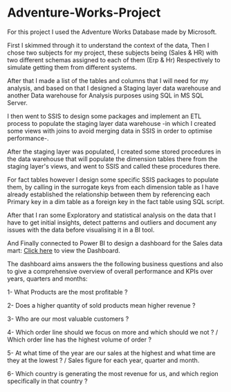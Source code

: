 # Adventure-Works-Project

For this project I used the Adventure Works Database made by Microsoft.

First I skimmed through it to understand the context of the data, 
Then I chose two subjects for my project, these subjects being (Sales & HR) with two different schemas assigned to each of them (Erp & Hr) Respectively to simulate getting them from different systems.

After that I made a list of the tables and columns that I will need for my analysis, 
and based on that I designed a Staging layer data warehouse and another Data warehouse for Analysis purposes using SQL in MS SQL Server. 

I then went to SSIS to design some packages and implement an ETL process to populate the staging layer data warehouse -in which I created some views with joins to avoid merging data in SSIS in order to optimise performance-.

After the staging layer was populated, I created some stored procedures in the data warehouse that will populate the dimension tables there from the staging layer's views, 
and went to SSIS and called these procedures there. 

For fact tables however I design some specific SSIS packages to populate them, 
by calling in the surrogate keys from each dimension table as I have already established the relationship between them by referencing each Primary key in a dim table as a foreign key in the fact table using SQL script.

After that I ran some Exploratory and statistical analysis on the data that I have to get initial insights, detect patterns and outliers and document any issues with the data before visualising it in a BI tool.

And Finally connected to Power BI to design a dashboard for the Sales data mart: [Click here](https://app.powerbi.com/view?r=eyJrIjoiODQyMWRkY2YtNjAwNS00ZjIyLWE4YjYtMjM2MGFiZDcwY2YzIiwidCI6ImRmODY3OWNkLWE4MGUtNDVkOC05OWFjLWM4M2VkN2ZmOTVhMCJ9) to view the Dashboard.

The dashboard aims answers the the following business questions and also to give a comprehensive overview of overall performance and KPIs over years, quarters and months: 

1- What Products are the most profitable ?

2- Does a higher quantity of sold products mean higher revenue ?

3- Who are our most valuable customers ?

4- Which order line should we focus on more and which should we not ? / Which order line has the highest volume of order ?

5- At what time of the year are our sales at the highest and what time are they at the lowest ? / Sales figure for each year, quarter and month.

6- Which country is generating the most revenue for us, and which region specifically in that country ?


